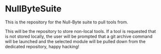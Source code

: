 # NullByteSuite
This is the repository for the Null-Byte suite to pull tools from.

This will be the repository to store non-local tools. If a tool is requested that is not stored locally, the user will be
prompted that a git archive command will be launched and the selected module will be pulled down from the dedicated
repository, happy hacking!
